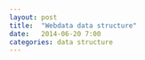 ```yaml
---
layout: post
title:  "Webdata data structure"
date:   2014-06-20 7:00
categories: data structure
---
```


